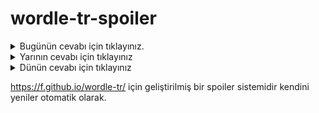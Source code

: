 # wordle-tr-spoiler

<details>
  <summary>Bugünün cevabı için tıklayınız.</summary>
  <br>
    <b> viral </b>
</details>

<details>
  <summary>Yarının cevabı için tıklayınız</summary>
  <br>
   <b> laçın </b>
</details>

<details>
  <summary>Dünün cevabı için tıklayınız </summary>
  <br>
  <b> bindi </b>
</details>

https://f.github.io/wordle-tr/ için geliştirilmiş bir spoiler sistemidir kendini yeniler otomatik olarak.

